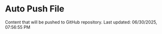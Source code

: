 # Auto Push File

Content that will be pushed to GitHub repository.
Last updated: 06/30/2025, 07:56:55 PM
